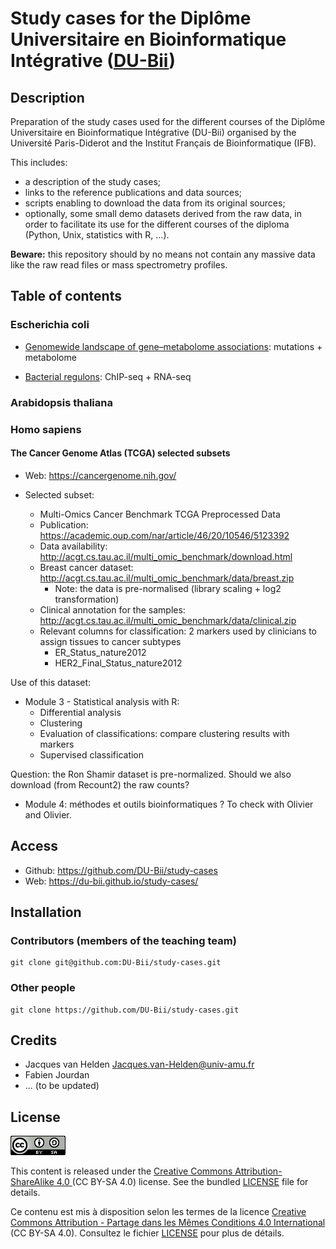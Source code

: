 # Study cases for the Diplôme Universitaire en Bioinformatique Intégrative ([DU-Bii](https://du-bii.github.io/accueil/))


## Description

Preparation of the study cases used for the different courses of the Diplôme Universitaire en Bioinformatique Intégrative (DU-Bii) organised by the Université Paris-Diderot and the Institut Français de Bioinformatique (IFB). 


This includes:

- a description of the study cases;
- links to the reference publications and data sources;
- scripts enabling to download the data from its original sources;
- optionally, some small demo datasets derived from the raw data, in order to facilitate its use for the different courses of the diploma (Python, Unix, statistics with R, ...).

**Beware:** this repository should by no means not contain any massive data like the raw read files or mass spectrometry profiles.

## Table of contents

### Escherichia coli

- [Genomewide landscape of gene–metabolome associations](Escherichia_coli/genome-metabolome_fuhrer_2017/): mutations + metabolome

- [Bacterial regulons](Escherichia_coli/bacterial-regulons_myers_2013/): ChIP-seq + RNA-seq

### Arabidopsis thaliana


### Homo sapiens

#### The Cancer Genome Atlas (TCGA) selected subsets

- Web: <https://cancergenome.nih.gov/>

- Selected subset: 

    - Multi-Omics Cancer Benchmark TCGA Preprocessed Data
    - Publication: <https://academic.oup.com/nar/article/46/20/10546/5123392>
    - Data availability: <http://acgt.cs.tau.ac.il/multi_omic_benchmark/download.html>
    - Breast cancer dataset: <http://acgt.cs.tau.ac.il/multi_omic_benchmark/data/breast.zip>
        - Note: the data is pre-normalised (library scaling + log2 transformation)
    - Clinical annotation for the samples: <http://acgt.cs.tau.ac.il/multi_omic_benchmark/data/clinical.zip>
    - Relevant columns for classification: 2 markers used by clinicians to assign tissues to cancer subtypes
        - ER_Status_nature2012
        - HER2_Final_Status_nature2012


Use of this dataset:

- Module 3 - Statistical analysis with R:
    - Differential analysis
    - Clustering
    - Evaluation of classifications: compare clustering results with markers
    - Supervised classification

Question: the Ron Shamir dataset is pre-normalized. Should we also download (from Recount2) the raw counts?

- Module 4: méthodes et outils bioinformatiques ? To check with Olivier and Olivier. 



## Access

- Github: <https://github.com/DU-Bii/study-cases>
- Web: <https://du-bii.github.io/study-cases/>

## Installation


### Contributors (members of the teaching team)

```{bash}
git clone git@github.com:DU-Bii/study-cases.git
```
### Other people

```{bash}
git clone https://github.com/DU-Bii/study-cases.git
```


## Credits

- Jacques van Helden <Jacques.van-Helden@univ-amu.fr>
- Fabien Jourdan
- ... (to be updated)


## License

![](img/CC-BY-SA.png)


This content is released under the [Creative Commons Attribution-ShareAlike 4.0 ](https://creativecommons.org/licenses/by-sa/4.0/deed.en) (CC BY-SA 4.0) license. See the bundled [LICENSE](LICENSE.txt) file for details.

Ce contenu est mis à disposition selon les termes de la licence [Creative Commons Attribution - Partage dans les Mêmes Conditions 4.0 International](https://creativecommons.org/licenses/by-sa/4.0/deed.fr) (CC BY-SA 4.0). Consultez le fichier [LICENSE](LICENSE.txt) pour plus de détails.

